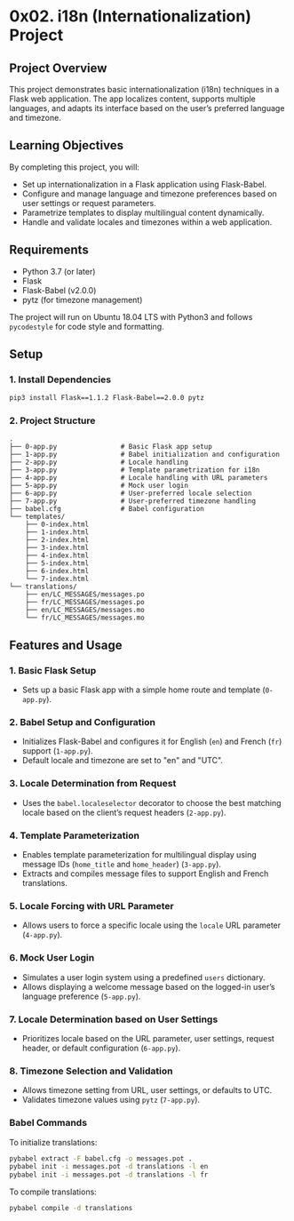# 0x02. i18n (Internationalization) Project

## Project Overview

This project demonstrates basic internationalization (i18n) techniques in a Flask web application. The app localizes content, supports multiple languages, and adapts its interface based on the user’s preferred language and timezone.

## Learning Objectives

By completing this project, you will:
- Set up internationalization in a Flask application using Flask-Babel.
- Configure and manage language and timezone preferences based on user settings or request parameters.
- Parametrize templates to display multilingual content dynamically.
- Handle and validate locales and timezones within a web application.

## Requirements

- Python 3.7 (or later)
- Flask
- Flask-Babel (v2.0.0)
- pytz (for timezone management)

The project will run on Ubuntu 18.04 LTS with Python3 and follows `pycodestyle` for code style and formatting.

## Setup

### 1. Install Dependencies

```bash
pip3 install Flask==1.1.2 Flask-Babel==2.0.0 pytz
```

### 2. Project Structure

```
.
├── 0-app.py                # Basic Flask app setup
├── 1-app.py                # Babel initialization and configuration
├── 2-app.py                # Locale handling
├── 3-app.py                # Template parametrization for i18n
├── 4-app.py                # Locale handling with URL parameters
├── 5-app.py                # Mock user login
├── 6-app.py                # User-preferred locale selection
├── 7-app.py                # User-preferred timezone handling
├── babel.cfg               # Babel configuration
└── templates/
    ├── 0-index.html
    ├── 1-index.html
    ├── 2-index.html
    ├── 3-index.html
    ├── 4-index.html
    ├── 5-index.html
    ├── 6-index.html
    └── 7-index.html
└── translations/
    ├── en/LC_MESSAGES/messages.po
    ├── fr/LC_MESSAGES/messages.po
    ├── en/LC_MESSAGES/messages.mo
    └── fr/LC_MESSAGES/messages.mo
```

## Features and Usage

### 1. Basic Flask Setup
   - Sets up a basic Flask app with a simple home route and template (`0-app.py`).

### 2. Babel Setup and Configuration
   - Initializes Flask-Babel and configures it for English (`en`) and French (`fr`) support (`1-app.py`).
   - Default locale and timezone are set to "en" and "UTC".

### 3. Locale Determination from Request
   - Uses the `babel.localeselector` decorator to choose the best matching locale based on the client’s request headers (`2-app.py`).

### 4. Template Parameterization
   - Enables template parameterization for multilingual display using message IDs (`home_title` and `home_header`) (`3-app.py`).
   - Extracts and compiles message files to support English and French translations.

### 5. Locale Forcing with URL Parameter
   - Allows users to force a specific locale using the `locale` URL parameter (`4-app.py`).

### 6. Mock User Login
   - Simulates a user login system using a predefined `users` dictionary.
   - Allows displaying a welcome message based on the logged-in user’s language preference (`5-app.py`).

### 7. Locale Determination based on User Settings
   - Prioritizes locale based on the URL parameter, user settings, request header, or default configuration (`6-app.py`).

### 8. Timezone Selection and Validation
   - Allows timezone setting from URL, user settings, or defaults to UTC.
   - Validates timezone values using `pytz` (`7-app.py`).

### Babel Commands
To initialize translations:
```bash
pybabel extract -F babel.cfg -o messages.pot .
pybabel init -i messages.pot -d translations -l en
pybabel init -i messages.pot -d translations -l fr
```

To compile translations:
```bash
pybabel compile -d translations
```
